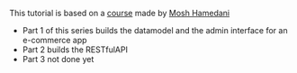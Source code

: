This tutorial is based on a [course](https://codewithmosh.com/courses/the-ultimate-django-part1) made by [Mosh Hamedani](https://twitter.com/moshhamedani/)
- Part 1 of this series builds the datamodel and the admin interface for an e-commerce app
- Part 2 builds the RESTfulAPI
- Part 3 not done yet
